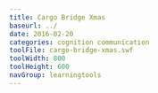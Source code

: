 ```yaml
---
title: Cargo Bridge Xmas
baseurl: ../
date: 2016-02-20
categories: cognition communication
toolFile: cargo-bridge-xmas.swf
toolWidth: 800
toolHeight: 600
navGroup: learningtools
---
```

